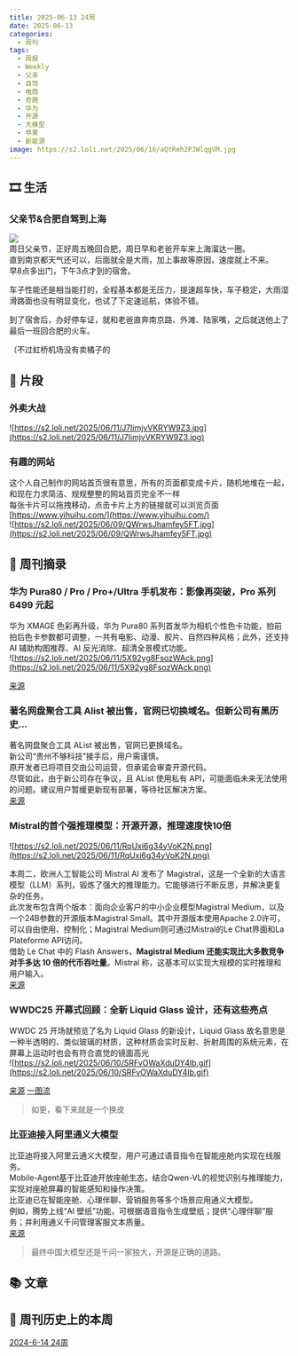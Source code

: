 ```yaml
---
title: 2025-06-13 24周
date: 2025-06-13
categories:
  - 周刊
tags:
  - 周报
  - Weekly
  - 父亲
  - 自驾
  - 电商
  - 奇葩
  - 华为
  - 开源
  - 大模型
  - 苹果
  - 新能源
image: https://s2.loli.net/2025/06/16/aQtReh2PJWlqgVM.jpg
---
```

## 🎞️ 生活
### 父亲节&合肥自驾到上海
![](https://s2.loli.net/2025/06/16/aQtReh2PJWlqgVM.jpg)  
周日父亲节，正好周五晚回合肥，周日早和老爸开车来上海溜达一圈。  
直到南京都天气还可以，后面就全是大雨，加上事故等原因，速度就上不来。  
早8点多出门，下午3点才到的宿舍。

车子性能还是相当能打的，全程基本都是无压力，提速超车快，车子稳定，大雨湿滑路面也没有明显变化，也试了下定速巡航，体验不错。

到了宿舍后，办好停车证，就和老爸直奔南京路、外滩、陆家嘴，之后就送他上了最后一班回合肥的火车。

（不过虹桥机场没有卖橘子的
## 💭 片段
### 外卖大战
![https://s2.loli.net/2025/06/11/J7IimjvVKRYW9Z3.jpg](https://s2.loli.net/2025/06/11/J7IimjvVKRYW9Z3.jpg)

### 有趣的网站
这个人自己制作的网站首页很有意思，所有的页面都变成卡片，随机地堆在一起，和现在力求简洁、规规整整的网站首页完全不一样  
每张卡片可以拖拽移动，点击卡片上方的链接就可以浏览页面  
[https://www.yihuihu.com/](https://www.yihuihu.com/)  
![https://s2.loli.net/2025/06/09/QWrwsJhamfey5FT.jpg](https://s2.loli.net/2025/06/09/QWrwsJhamfey5FT.jpg)

## 📰 周刊摘录
### 华为 Pura80 / Pro / Pro+/Ultra 手机发布：影像再突破，Pro 系列 6499 元起
华为 XMAGE 色彩再升级，华为 Pura80 系列首发华为相机个性色卡功能，拍前拍后色卡参数都可调整，一共有电影、动漫、胶片、自然四种风格；此外，还支持 AI 辅助构图推荐、AI 反光消除、超清全景模式功能。  
![https://s2.loli.net/2025/06/11/5X92yg8FsozWAck.png](https://s2.loli.net/2025/06/11/5X92yg8FsozWAck.png)

[来源](https://www.ithome.com/0/860/029.htm)

### 著名网盘聚合工具 Alist 被出售，官网已切换域名。但新公司有黑历史…
著名网盘聚合工具 AList 被出售，官网已更换域名。  
新公司“贵州不够科技”接手后，用户需谨慎。  
原开发者已将项目交由公司运营，但承诺会审查开源代码。  
尽管如此，由于新公司存在争议，且 AList 使用私有 API，可能面临未来无法使用的问题。建议用户暂缓更新现有部署，等待社区解决方案。  
[来源](https://www.appinn.com/alist-ownership-change/)

### Mistral的首个强推理模型：开源开源，推理速度快10倍
![https://s2.loli.net/2025/06/11/RqUxi6g34yVoK2N.png](https://s2.loli.net/2025/06/11/RqUxi6g34yVoK2N.png)

本周二，欧洲人工智能公司 Mistral AI 发布了 Magistral，这是一个全新的大语言模型（LLM）系列，锻炼了强大的推理能力。它能够进行不断反思，并解决更复杂的任务。  
此次发布包含两个版本：面向企业客户的中小企业模型Magistral Medium，以及一个24B参数的开源版本Magistral Small。其中开源版本使用Apache 2.0许可，可以自由使用、控制化；Magistral Medium则可通过Mistral的Le Chat界面和La Plateforme API访问。  
借助 Le Chat 中的 Flash Answers，**Magistral Medium 还能实现比大多数竞争对手多达 10 倍的代币吞吐量**。Mistral 称，这基本可以实现大规模的实时推理和用户输入。  
[来源](https://www.jiqizhixin.com/articles/2025-06-11-6)

### WWDC25 开幕式回顾：全新 Liquid Glass 设计，还有这些亮点
WWDC 25 开场就预览了名为 Liquid Glass 的新设计，Liquid Glass 故名意思是一种半透明的、类似玻璃的材质，这种材质会实时反射、折射周围的系统元素，在屏幕上运动时也会有符合直觉的镜面高光  
![https://s2.loli.net/2025/06/10/SRFvOWaXduDY4Ib.gif](https://s2.loli.net/2025/06/10/SRFvOWaXduDY4Ib.gif)

[来源](https://sspai.com/post/100065) [一图流](https://sspai.com/post/100067)
> 如更，看下来就是一个换皮

### 比亚迪接入阿里通义大模型
比亚迪将接入阿里云通义大模型，用户可通过语音指令在智能座舱内实现在线服务。  
Mobile-Agent基于比亚迪开放座舱生态，结合Qwen-VL的视觉识别与推理能力，实现对座舱屏幕的智能感知和操作决策。  
比亚迪已在智能座舱、心理伴聊、营销服务等多个场景应用通义大模型。  
例如，腾势上线“AI 壁纸”功能，可根据语音指令生成壁纸；提供“心理伴聊”服务；并利用通义千问管理客服文本质量。  
[来源](https://www.ithome.com/0/859/513.htm)
> 最终中国大模型还是千问一家独大，开源是正确的道路。


## 📚 文章


## 📜 周刊历史上的本周
[2024-6-14 24周](https://2han99siegward.github.io/posts/2024W24/)
